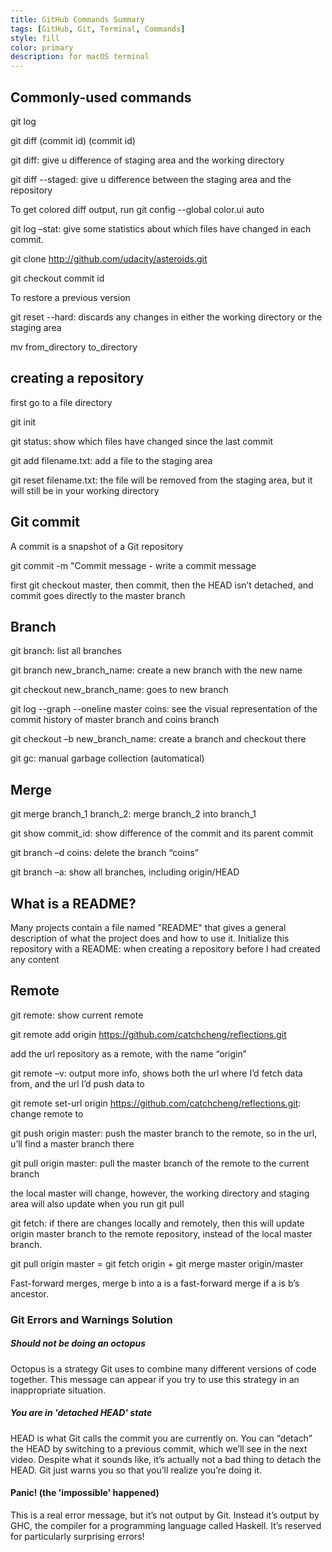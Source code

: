 ```yaml
---
title: GitHub Commands Summary
tags: [GitHub, Git, Terminal, Commands]
style: fill
color: primary
description: for macOS terminal
---
```

## Commonly-used commands

git log

git diff (commit id) (commit id)

git diff: give u difference of staging area and the working directory

git diff --staged: give u difference between the staging area and the repository

To get colored diff output, run git config --global color.ui auto

git log –stat: give some statistics about which files have changed in each commit.

git clone http://github.com/udacity/asteroids.git

git checkout commit id

To restore a previous version

git reset --hard: discards any changes in either the working directory or the staging area


mv from_directory to_directory

## creating a repository
first go to a file directory

git init

git status: show which files have changed since the last commit

git add filename.txt: add a file to the staging area

git reset filename.txt: the file will be removed from the staging area, but it will still be in your working directory


## Git commit
A commit is a snapshot of a Git repository


git commit -m "Commit message - write a commit message

first git checkout master, then commit, then the HEAD isn’t detached, and commit goes directly to the master branch

## Branch

git branch: list all branches

git branch new_branch_name: create a new branch with the new name

git checkout new_branch_name: goes to new branch

git log --graph --oneline master coins: see the visual representation of the commit history of master branch and coins branch

git checkout –b new_branch_name: create a branch and checkout there

git gc: manual garbage collection (automatical)

## Merge

git merge branch_1 branch_2: merge branch_2 into branch_1

git show commit_id: show difference of the commit and its parent commit

git branch –d coins: delete the branch “coins”

git branch –a: show all branches, including origin/HEAD 

## What is a README?
Many projects contain a file named "README" that gives a general description of what the project does and how to use it.
Initialize this repository with a README: when creating a repository before I had created any content


## Remote
git remote: show current remote

git remote add origin https://github.com/catchcheng/reflections.git

add the url repository as a remote, with the name “origin”

git remote –v: output more info, shows both the url where I’d fetch data from, and the url I’d push data to

git remote set-url origin https://github.com/catchcheng/reflections.git: change remote to

git push origin master: push the master branch to the remote, so in the url, u’ll find a master branch there

git pull origin master: pull the master branch of the remote to the current branch

the local master will change, however, the working directory and staging area will also update when you run git pull

git fetch: if there are changes locally and remotely, then this will update origin master branch to the remote repository, instead of the local master branch.

git pull origin master = git fetch origin + git merge master origin/master

Fast-forward merges, merge b into a is a fast-forward merge if a is b’s ancestor.


### Git Errors and Warnings Solution
##### Should not be doing an octopus

Octopus is a strategy Git uses to combine many different versions of code together. This message can appear if you try to use this strategy in an inappropriate situation.

##### You are in 'detached HEAD' state
HEAD is what Git calls the commit you are currently on. You can “detach” the HEAD by switching to a previous commit, which we’ll see in the next video. Despite what it sounds like, it’s actually not a bad thing to detach the HEAD. Git just warns you so that you’ll realize you’re doing it.

#### Panic! (the 'impossible' happened)
This is a real error message, but it’s not output by Git. Instead it’s output by GHC, the compiler for a programming language called Haskell. It’s reserved for particularly surprising errors!

